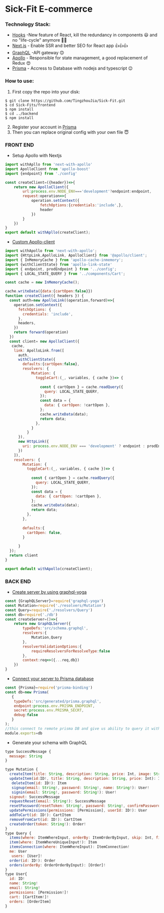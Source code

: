 # Sick-Fit E-commerce
### Technology Stack:
- [Hooks](https://github.com/facebook/react) -New feature of React, kill the redundancy in components :smiley: and no "life-cycle" anymore :star2::star2: 
- [Next.js](https://nextjs.org/)  - Enable SSR and better SEO for React app :+1::+1::+1:
- [GraphQL](https://graphql.org/) -API gateway :blush:
- [Apollo](https://www.apollographql.com/docs/react/) - Responsible for state management, a good replacement of Redux :heart_eyes:
- [Prisma](https://www.prisma.io/) - Accress to Database with nodejs and typescript :wink:

### How to use:
1. First copy the repo into your disk:
```shell
$ git clone https://github.com/TingzhouJia/Sick-Fit.git
$ cd Sick-Fits/frontend
$ npm install
$ cd ../backend
$ npm install
```
2. Register your account in [Prisma](https://app.prisma.io/)
3. Then you can replace original config with your own file :innocent:
### FRONT END

- Setup Apollo with Nextjs
```javascript
import withApllo from 'next-with-apollo'
import ApolloClient from 'apollo-boost'
import {endpoint} from './config'

const createClient=({header})=>{
    return new ApolloClient({
        url:process.env.NODE_ENV==='development'?endpoint:endpoint,
        request:operation=>{
            operation.setContext({
                fetchOptions:{credentials:'include',},
                header
            })
        }
    })
}
export default withApllo(createClient);
```
- [Custom Apollo-client](https://www.apollographql.com/docs/react/)
```javascript
import withApollo from 'next-with-apollo';
import {HttpLink,ApolloLink, ApolloClient} from '@apollo/client';
import { InMemoryCache } from 'apollo-cache-inmemory';
import {withClientState} from 'apollo-link-state'
import { endpoint, prodEndpoint } from '../config';
import { LOCAL_STATE_QUERY } from '../components/Cart';

const cache = new InMemoryCache();

cache.writeData({data:{cartOpen:false}})
function createClient({ headers }) {
  const auth=new ApolloLink((operation,forward)=>{
    operation.setContext({
      fetchOptions: {
        credentials: 'include',
      },
      headers,
    })
    return forward(operation)
  })
  const client= new ApolloClient({
   cache,
    link: ApolloLink.from([
      auth,     
      withClientState({
        defaults:{cartOpen:false},
        resolvers: {
            Mutation: {
              toggleCart:(_, variables, { cache })=> {
              
                const { cartOpen } = cache.readQuery({
                  query: LOCAL_STATE_QUERY,
                });
                const data = {
                  data: { cartOpen: !cartOpen },
                };
                cache.writeData(data);
                return data;
              },
            }
          }
      }),
      new HttpLink({
        uri: process.env.NODE_ENV === 'development' ? endpoint : prodEndpoint,
      })
    ]),
    resolvers: {
        Mutation: {
          toggleCart:(_, variables, { cache })=> {
          
            const { cartOpen } = cache.readQuery({
              query: LOCAL_STATE_QUERY,
            });
            const data = {
              data: { cartOpen: !cartOpen },
            };
            cache.writeData(data);
            return data;
          },
        },
       
        defaults:{
          cartOpen: false,
        }
        
      }  
  });
  return client
}

export default withApollo(createClient);
```
### BACK END
- [Create server by using graphql-yoga](https://github.com/prisma-labs/graphql-yoga)
```javascript
const {GraphQLServer}=require('graphql-yoga')
const Mutation=require('./resolvers/Mutation')
const Query=require('./resolvers/Query')
const db=require('./db')
const createServer=()=>{
    return new GraphQLServer({
        typeDefs:'src/schema.graphql',
        resolvers:{
            Mutation,Query
        },
        resolverValidationOptions:{
            requireResolversForResolveType:false
        },
        context:req=>({...req,db})
    })
}
```
- [Connect your server to Prisma database](https://www.prisma.io/)
```javascript
const {Prisma}=require('prisma-binding')
const db=new Prisma(
   {
    typeDefs:'src/generated/prisma.graphql',
    endpoint:process.env.PRISMA_ENDPOINT,
    secret:process.env.PRISMA_SECRT,
    debug:false
   }
);
//this connect to remote prisma DB and give us ability to query it with JS
module.exports=db
```
- Generate your schema with GraphQL
```javascript
type SuccessMessage {
  message: String
}

type Mutation {
  createItem(title: String, description: String, price: Int, image: String, largeImage: String): Item!
  updateItem(id:ID!, title: String, description: String, price: Int): Item!
   deleteItem(id: ID!): Item
   signup(email: String!, password: String!, name: String!): User!
   signin(email: String!, password: String!): User!
  signout: SuccessMessage
  requestReset(email: String!): SuccessMessage
  resetPassword(resetToken: String!, password: String!, confirmPassword: String!): User!
  updatePermissions(permissions: [Permission], userId: ID!): User
  addToCart(id: ID!): CartItem
  removeFromCart(id: ID!): CartItem
  createOrder(token: String!): Order!
}
type Query {
  items(where: ItemWhereInput, orderBy: ItemOrderByInput, skip: Int, first: Int): [Item]!
  item(where: ItemWhereUniqueInput!): Item
  itemsConnection(where: ItemWhereInput): ItemConnection!
  me: User 
   users: [User]!
  order(id: ID!): Order
  orders(orderBy: OrderOrderByInput): [Order]!
}
type User{
  id: ID!
  name: String!
  email: String!
  permissions: [Permission!]!
  cart: [CartItem!]!
  orders: [OrderItem]
}
```
